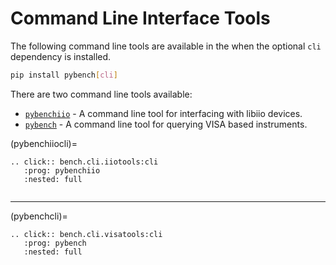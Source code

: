 # Command Line Interface Tools

The following command line tools are available in the when the optional `cli` dependency is installed.

```bash
pip install pybench[cli]
```

There are two command line tools available:
- [`pybenchiio`](#pybenchiiocli) - A command line tool for interfacing with libiio devices.
- [`pybench`](#pybenchcli) - A command line tool for querying VISA based instruments.


(pybenchiiocli)=
```{eval-rst}
.. click:: bench.cli.iiotools:cli
   :prog: pybenchiio
   :nested: full


```

---

(pybenchcli)=
```{eval-rst}
.. click:: bench.cli.visatools:cli
   :prog: pybench
   :nested: full


```
